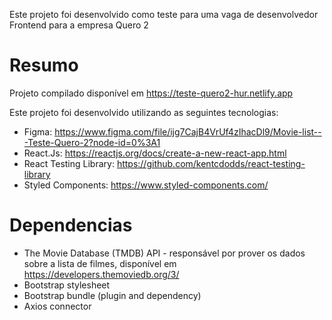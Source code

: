 Este projeto foi desenvolvido como teste para uma vaga de desenvolvedor Frontend para a empresa Quero 2

# Resumo

Projeto compilado disponível em https://teste-quero2-hur.netlify.app

Este projeto foi desenvolvido utilizando as seguintes tecnologias:

* Figma: https://www.figma.com/file/ijg7CajB4VrUf4zIhacDl9/Movie-list---Teste-Quero-2?node-id=0%3A1
* React.Js: https://reactjs.org/docs/create-a-new-react-app.html
* React Testing Library: https://github.com/kentcdodds/react-testing-library
* Styled Components: https://www.styled-components.com/

# Dependencias

* The Movie Database (TMDB) API - responsável por prover os dados sobre a lista de filmes, disponível em https://developers.themoviedb.org/3/
* Bootstrap stylesheet
* Bootstrap bundle (plugin and dependency)
* Axios connector
